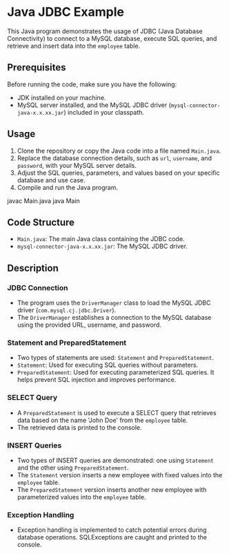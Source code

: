 # Java JDBC Example

This Java program demonstrates the usage of JDBC (Java Database Connectivity) to connect to a MySQL database, execute SQL queries, and retrieve and insert data into the `employee` table.

## Prerequisites

Before running the code, make sure you have the following:

- JDK installed on your machine.
- MySQL server installed, and the MySQL JDBC driver (`mysql-connector-java-x.x.xx.jar`) included in your classpath.

## Usage

1. Clone the repository or copy the Java code into a file named `Main.java`.
2. Replace the database connection details, such as `url`, `username`, and `password`, with your MySQL server details.
3. Adjust the SQL queries, parameters, and values based on your specific database and use case.
4. Compile and run the Java program.


javac Main.java
java Main


## Code Structure

- `Main.java`: The main Java class containing the JDBC code.
- `mysql-connector-java-x.x.xx.jar`: The MySQL JDBC driver.

## Description

### JDBC Connection

- The program uses the `DriverManager` class to load the MySQL JDBC driver (`com.mysql.cj.jdbc.Driver`).
- The `DriverManager` establishes a connection to the MySQL database using the provided URL, username, and password.

### Statement and PreparedStatement

- Two types of statements are used: `Statement` and `PreparedStatement`.
- `Statement`: Used for executing SQL queries without parameters.
- `PreparedStatement`: Used for executing parameterized SQL queries. It helps prevent SQL injection and improves performance.

### SELECT Query

- A `PreparedStatement` is used to execute a SELECT query that retrieves data based on the name 'John Doe' from the `employee` table.
- The retrieved data is printed to the console.

### INSERT Queries

- Two types of INSERT queries are demonstrated: one using `Statement` and the other using `PreparedStatement`.
- The `Statement` version inserts a new employee with fixed values into the `employee` table.
- The `PreparedStatement` version inserts another new employee with parameterized values into the `employee` table.

### Exception Handling

- Exception handling is implemented to catch potential errors during database operations. SQLExceptions are caught and printed to the console.




